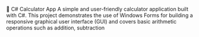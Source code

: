 🧮 C# Calculator App
A simple and user-friendly calculator application built with C#. This project demonstrates the use of Windows Forms for building a responsive graphical user interface (GUI) and covers basic arithmetic operations such as addition, subtraction
